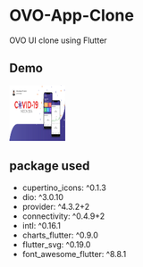 # OVO-App-Clone
OVO UI clone using Flutter

## Demo
<img src="https://github.com/AloisiusBagas/Covid19-Indonesia/blob/master/Screenshoot/banner.jpg" width="100" height="100">

## package used
  - cupertino_icons: ^0.1.3
  - dio: ^3.0.10
  - provider: ^4.3.2+2
  - connectivity: ^0.4.9+2
  - intl: ^0.16.1
  - charts_flutter: ^0.9.0
  - flutter_svg: ^0.19.0
  - font_awesome_flutter: ^8.8.1

